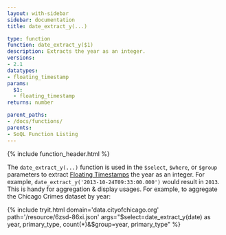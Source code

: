 ```yaml
---
layout: with-sidebar
sidebar: documentation
title: date_extract_y(...)

type: function
function: date_extract_y($1)
description: Extracts the year as an integer.
versions:
- 2.1
datatypes:
- floating_timestamp
params:
  $1:
  - floating_timestamp
returns: number

parent_paths:
- /docs/functions/
parents:
- SoQL Function Listing
---
```


{% include function_header.html %}

The `date_extract_y(...)` function is used in the `$select`, `$where`, or `$group` parameters to extract [Floating Timestamps](/docs/datatypes/number.html) the year as an integer. For example, `date_extract_y('2013-10-24T09:33:00.000')` would result in `2013`. This is handy for aggregation & display usages. For example, to aggregate the Chicago Crimes dataset by year:

{% include tryit.html domain='data.cityofchicago.org' path='/resource/6zsd-86xi.json' args="$select=date_extract_y(date) as year, primary_type, count(*)&$group=year, primary_type" %}
